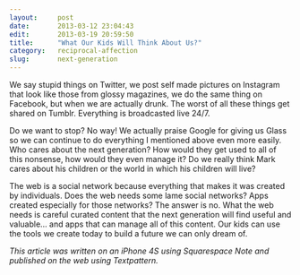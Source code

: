 ```yaml
---
layout:     post
date:       2013-03-12 23:04:43
edit:       2013-03-19 20:59:50
title:      "What Our Kids Will Think About Us?"
category:   reciprocal-affection
slug:       next-generation
---
```


We say stupid things on Twitter, we post self made pictures on Instagram that look like those from glossy magazines, we do the same thing on Facebook, but when we are actually drunk. The worst of all these things get shared on Tumblr. Everything is broadcasted live 24/7.

Do we want to stop? No way! We actually praise Google for giving us Glass so we can continue to do everything I mentioned above even more easily. Who cares about the next generation? How would they get used to all of this nonsense, how would they even manage it? Do we really think Mark cares about his children or the world in which his children will live?

The web is a social network because everything that makes it was created by individuals. Does the web needs some lame social networks? Apps created especially for those networks? The answer is no. What the web needs is careful curated content that the next generation will find useful and valuable… and apps that can manage all of this content. Our kids can use the tools we create today to build a future we can only dream of.

*This article was written on an iPhone 4S using Squarespace Note and published on the web using Textpattern.*
